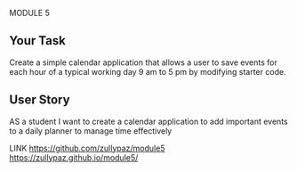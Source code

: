 MODULE 5 

## Your Task

Create a simple calendar application that allows a user to save events for each hour of a typical working day 9 am to 5 pm by modifying starter code. 

## User Story

AS a student I want to create a calendar application to add important events to a daily planner to manage time effectively 

LINK 
https://github.com/zullypaz/module5
https://zullypaz.github.io/module5/
